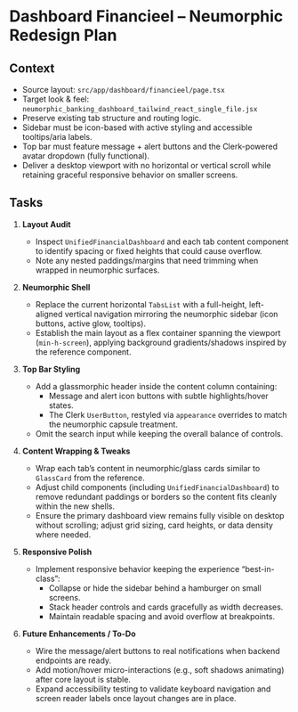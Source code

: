 # Dashboard Financieel – Neumorphic Redesign Plan

## Context
- Source layout: `src/app/dashboard/financieel/page.tsx`
- Target look & feel: `neumorphic_banking_dashboard_tailwind_react_single_file.jsx`
- Preserve existing tab structure and routing logic.
- Sidebar must be icon-based with active styling and accessible tooltips/aria labels.
- Top bar must feature message + alert buttons and the Clerk-powered avatar dropdown (fully functional).
- Deliver a desktop viewport with no horizontal or vertical scroll while retaining graceful responsive behavior on smaller screens.

## Tasks
1. **Layout Audit**
   - Inspect `UnifiedFinancialDashboard` and each tab content component to identify spacing or fixed heights that could cause overflow.
   - Note any nested paddings/margins that need trimming when wrapped in neumorphic surfaces.

2. **Neumorphic Shell**
   - Replace the current horizontal `TabsList` with a full-height, left-aligned vertical navigation mirroring the neumorphic sidebar (icon buttons, active glow, tooltips).
   - Establish the main layout as a flex container spanning the viewport (`min-h-screen`), applying background gradients/shadows inspired by the reference component.

3. **Top Bar Styling**
   - Add a glassmorphic header inside the content column containing:
     - Message and alert icon buttons with subtle highlights/hover states.
     - The Clerk `UserButton`, restyled via `appearance` overrides to match the neumorphic capsule treatment.
   - Omit the search input while keeping the overall balance of controls.

4. **Content Wrapping & Tweaks**
   - Wrap each tab’s content in neumorphic/glass cards similar to `GlassCard` from the reference.
   - Adjust child components (including `UnifiedFinancialDashboard`) to remove redundant paddings or borders so the content fits cleanly within the new shells.
   - Ensure the primary dashboard view remains fully visible on desktop without scrolling; adjust grid sizing, card heights, or data density where needed.

5. **Responsive Polish**
   - Implement responsive behavior keeping the experience “best-in-class”:
     - Collapse or hide the sidebar behind a hamburger on small screens.
     - Stack header controls and cards gracefully as width decreases.
     - Maintain readable spacing and avoid overflow at breakpoints.

6. **Future Enhancements / To-Do**
   - Wire the message/alert buttons to real notifications when backend endpoints are ready.
   - Add motion/hover micro-interactions (e.g., soft shadows animating) after core layout is stable.
   - Expand accessibility testing to validate keyboard navigation and screen reader labels once layout changes are in place.


